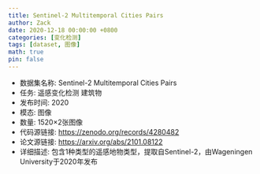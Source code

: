 ```yaml
---
title: Sentinel-2 Multitemporal Cities Pairs
author: Zack
date: 2020-12-18 00:00:00 +0800
categories: [变化检测]
tags: [dataset, 图像]
math: true
pin: false
---
```

- 数据集名称: Sentinel-2 Multitemporal Cities Pairs
- 任务: 遥感变化检测 建筑物
- 发布时间: 2020
- 模态: 图像
- 数量: 1520×2张图像
- 代码源链接: https://zenodo.org/records/4280482
- 论文源链接: https://arxiv.org/abs/2101.08122
- 详细描述: 包含1种类型的遥感地物类型，提取自Sentinel-2，由Wageningen University于2020年发布
